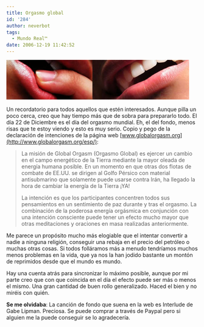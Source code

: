 ```yaml
---
title: Orgasmo global
id: '284'
author: neverbot
tags:
  - Mundo Real™
date: 2006-12-19 11:42:52
---
```


![Global Orgasm](./orgasmo-global/globalorgasm.jpg "Global Orgasm")

Un recordatorio para todos aquellos que estén interesados. Aunque pilla un poco cerca, creo que hay tiempo más que de sobra para prepararlo todo. El día 22 de Diciembre es el día del orgasmo mundial. Eh, el del fondo, menos risas que te estoy viendo y esto es muy serio. Copio y pego de la declaración de intenciones de la página web [www.globalorgasm.org](http://www.globalorgasm.org/esp/):

> La misión de Global Orgasm (Orgasmo Global) es ejercer un cambio en el campo energético de la Tierra mediante la mayor oleada de energía humana posible. En un momento en que otras dos flotas de combate de EE.UU. se dirigen al Golfo Pérsico con material antisubmarino que solamente puede usarse contra Irán, ha llegado la hora de cambiar la energía de la Tierra ¡YA!
> 
> La intención es que los participantes concentren todos sus pensamientos en un sentimiento de paz durante y tras el orgasmo. La combinación de la poderosa energía orgásmica en conjunción con una intención consciente puede tener un efecto mucho mayor que otras meditaciones y oraciones en masa realizadas anteriormente.

Me parece un propósito mucho más elogiable que el intentar convertir a nadie a ninguna religión, conseguir una rebaja en el precio del petróleo o muchas otras cosas. Si todos folláramos más a menudo tendríamos muchos menos problemas en la vida, que ya nos la han jodido bastante un montón de reprimidos desde que el mundo es mundo.

Hay una cuenta atrás para sincronizar lo máximo posible, aunque por mi parte creo que con que coincida en el día el efecto puede ser más o menos el mismo. Una gran cantidad de buen rollo generalizado. Haced el bien y no miréis con quién.

**Se me olvidaba**: La canción de fondo que suena en la web es Interlude de Gabe Lipman. Preciosa. Se puede comprar a través de Paypal pero si alguien me la puede conseguir se lo agradecería.